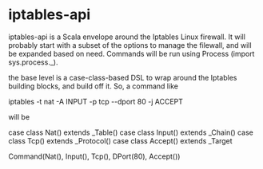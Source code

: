 # iptables-api

iptables-api is a Scala envelope around the Iptables Linux firewall. It will probably start with a subset of the options to manage the filewall, and will be expanded based on need. Commands will be run using Process (import sys.process._).

the base level is a case-class-based DSL to wrap around the Iptables building blocks, and build off it. So, a command like 

iptables -t nat -A INPUT -p tcp --dport 80 -j ACCEPT

will be

case class Nat() extends _Table()
case class Input() extends _Chain()
case class Tcp() extends _Protocol()
case class Accept() extends _Target

Command(Nat(), Input(), Tcp(), DPort(80), Accept())

